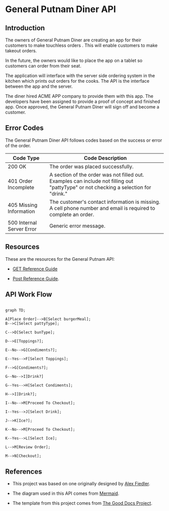 

# General Putnam Diner API

## Introduction 

The owners of General Putnam Diner are creating an app for their customers to make touchless orders . This will enable customers to make takeout orders.

In the future, the owners would like to place the app on a tablet so customers can order from their seat. 

The application will interface with the server side ordering system in the kitchen which prints out orders for the cooks. The API is the interface between the app and the server. 

The diner hired ACME APP company to provide them with this app. The developers have been assigned to provide a proof of concept and finished app. Once approved, the General Putnam Diner will sign off and become a customer.



## Error Codes

The General Putnam Diner API follows codes based on the success or error of the order.



Code Type| Code Description 
--- | ---
200 OK | The order was placed successfully.
401 Order Incomplete | A section of the order was not filled out. Examples can include not filling out "pattyType" or not checking a selection for "drink."
405 Missing Information | The customer's contact information is missing. A cell phone number and email is required to complete an order. 
500 Internal Server Error | Generic error message.     


## Resources

These are the resources for the General Putnam API:



* [GET Reference Guide](https://github.com/Laura-Novich-OBW/student-showcase/blob/main/student-work/michael-felsenthal/api-final-project/GET%20table.md)

* [Post Reference Guide](https://github.com/Laura-Novich-OBW/student-showcase/blob/main/student-work/michael-felsenthal/api-final-project/POST.md).



## API Work Flow 

```mermaid

graph TD;

A[Place Order]-->B[Select burgerMeal];
B-->C[Select pattyType];

C-->D[Select bunType];

D-->E[Toppings?];

E--No-->G[Condiments?];

E--Yes-->F[Select Toppings];

F-->G[Condiments?];

G--No-->I[Drink?]

G--Yes-->H[Select Condiments];

H-->I[Drink?];

I--No-->M[Proceed To Checkout];

I--Yes-->J[Select Drink];

J-->K[Ice?];

K--No-->M[Proceed To Checkout];

K--Yes-->L[Select Ice];

L-->M[Review Order];

M-->N[Checkout];

```

## References

* This project was based on one originally designed by [Alex Fiedler](https://www.linkedin.com/feed/update/urn:li:activity:6626465471241732096/).



* The diagram used in this API comes from [Mermaid](https://mermaid-js.github.io/mermaid/#/).



* The template from this project comes from [The Good Docs Project](https://github.com/thegooddocsproject/templates/blob/master/api-reference/api-reference.md). 



